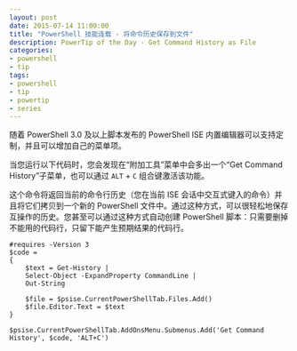 ```yaml
---
layout: post
date: 2015-07-14 11:00:00
title: "PowerShell 技能连载 - 将命令历史保存到文件"
description: PowerTip of the Day - Get Command History as File
categories:
- powershell
- tip
tags:
- powershell
- tip
- powertip
- series
---
```

随着 PowerShell 3.0 及以上脚本发布的 PowerShell ISE 内置编辑器可以支持定制，并且可以增加自己的菜单项。

当您运行以下代码时，您会发现在“附加工具”菜单中会多出一个“Get Command History”子菜单，也可以通过 `ALT` + `C` 组合键激活该功能。

这个命令将返回当前的命令行历史（您在当前 ISE 会话中交互式键入的命令）并且将它们拷贝到一个新的 PowerShell 文件中。通过这种方式，可以很轻松地保存互操作的历史。您甚至可以通过这种方式自动创建 PowerShell 脚本：只需要删掉不能用的代码行，只留下能产生预期结果的代码行。

    #requires -Version 3
    $code =
    {
        $text = Get-History |
        Select-Object -ExpandProperty CommandLine |
        Out-String
    
        $file = $psise.CurrentPowerShellTab.Files.Add()
        $file.Editor.Text = $text
    }
    
    $psise.CurrentPowerShellTab.AddOnsMenu.Submenus.Add('Get Command History', $code, 'ALT+C')

<!--本文国际来源：[Get Command History as File](http://community.idera.com/powershell/powertips/b/tips/posts/get-command-history-as-file)-->
